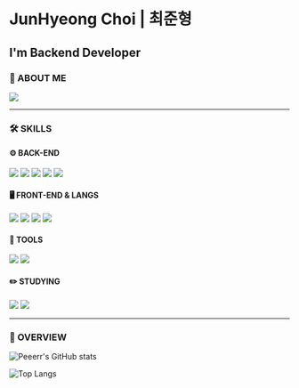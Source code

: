<!-- ![header](https://capsule-render.vercel.app/api?type=waving&color=auto&height=300&section=header&text=Welcome&fontSize=90&animation=fadeIn&fontAlignY=38&desc=peeerr's%20GitHub%20Profile&descAlignY=51&descAlign=62) -->

# JunHyeong Choi | 최준형

## I'm Backend Developer

### 👋 ABOUT ME <br>
<a href="mailto:ajfeh22@gmail.com"><img src="https://img.shields.io/badge/Gmail-d14836?style=for-the-badge&logo=Gmail&logoColor=white"></a>
<hr />

### 🛠️ SKILLS</Strong>

#### ⚙ BACK-END
<div>
<img src="https://img.shields.io/badge/Spring-6DB33F?style=for-the-badge&logo=Spring&logoColor=white">
<img src="https://img.shields.io/badge/mysql-4479A1?style=for-the-badge&logo=mysql&logoColor=white">
<img src="https://img.shields.io/badge/AWS-232F3E?style=for-the-badge&logo=Amazon AWS&logoColor=white">
<img src="https://img.shields.io/badge/Redis-DC382D?style=for-the-badge&logo=Redis&logoColor=white">
<img src="https://img.shields.io/badge/github actions-2088FF?style=for-the-badge&logo=Github Actions&logoColor=white">
</div>

#### 🖥️ FRONT-END & LANGS
<div>
<img src="https://img.shields.io/badge/HTML5-E34F26?style=for-the-badge&logo=HTML5&logoColor=FFFFFF"/>
<img src="https://img.shields.io/badge/CSS3-1572B6?style=for-the-badge&logo=CSS3&logoColor=FFFFFF"/>
<img src="https://img.shields.io/badge/Python-3776AB?style=for-the-badge&logo=Python&logoColor=white">
<img src="https://img.shields.io/badge/JAVA-007396?style=for-the-badge&logo=java&logoColor=white">
</div>

#### 🔨 TOOLS
<div>
<img src="https://img.shields.io/badge/Github-181717?style=for-the-badge&logo=Github&logoColor=FFFFFF"/>
<img src="https://img.shields.io/badge/IntelliJ-000000?style=for-the-badge&logo=intellijidea&logoColor=FFFFFF"/>
</div>

#### ✏️ STUDYING
<div>
<img src="https://img.shields.io/badge/Redis-DC382D?style=for-the-badge&logo=Redis&logoColor=white">
<img src="https://img.shields.io/badge/Docker-2496ED?style=for-the-badge&logo=docker&logoColor=white">
</div>
<hr />

### 🌱 OVERVIEW
![Peeerr's GitHub stats](https://github-readme-stats.vercel.app/api?username=peeerr&show_icons=true&theme=radical)

![Top Langs](https://github-readme-stats.vercel.app/api/top-langs/?username=peeerr&layout=compact&theme=radical&langs_count=4)


